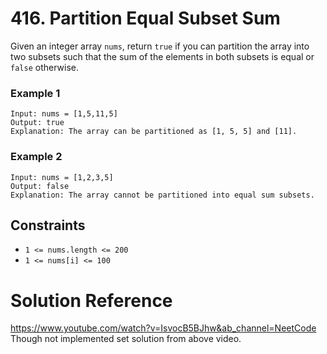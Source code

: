 # 416. Partition Equal Subset Sum

Given an integer array `nums`, return `true` if you can partition the 
array into two subsets such that the sum of the elements in both subsets is 
equal or `false` otherwise.

### Example 1
```
Input: nums = [1,5,11,5]
Output: true
Explanation: The array can be partitioned as [1, 5, 5] and [11].
```

### Example 2
```
Input: nums = [1,2,3,5]
Output: false
Explanation: The array cannot be partitioned into equal sum subsets.
```

## Constraints 
* `1 <= nums.length <= 200`
* `1 <= nums[i] <= 100`

# Solution Reference 
https://www.youtube.com/watch?v=IsvocB5BJhw&ab_channel=NeetCode
Though not implemented set solution from above video. 
